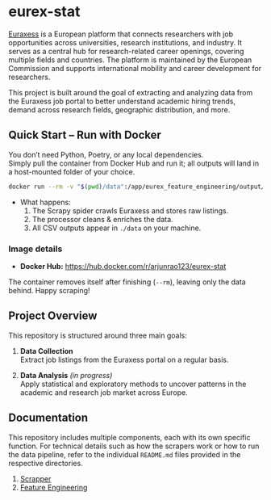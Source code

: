 # eurex-stat

[Euraxess](https://euraxess.ec.europa.eu/jobs/search) is a European platform that connects researchers with job opportunities across universities, research institutions, and industry. It serves as a central hub for research-related career openings, covering multiple fields and countries. The platform is maintained by the European Commission and supports international mobility and career development for researchers.

This project is built around the goal of extracting and analyzing data from the Euraxess job portal to better understand academic hiring trends, demand across research fields, geographic distribution, and more.

## Quick Start – Run with Docker

You don’t need Python, Poetry, or any local dependencies.  
Simply pull the container from Docker Hub and run it; all outputs will land in a host-mounted folder of your choice.

```bash
docker run --rm -v "$(pwd)/data":/app/eurex_feature_engineering/output/transformed arjunrao123/eurex-stat:latest
```

* What happens:  
  1. The Scrapy spider crawls Euraxess and stores raw listings.  
  2. The processor cleans & enriches the data.  
  3. All CSV outputs appear in `./data` on your machine.

### Image details

* **Docker Hub:** <https://hub.docker.com/r/arjunrao123/eurex-stat>

The container removes itself after finishing (`--rm`), leaving only the data behind. Happy scraping!

## Project Overview

This repository is structured around three main goals:

1. **Data Collection**  
   Extract job listings from the Euraxess portal on a regular basis.

2. **Data Analysis** *(in progress)*  
   Apply statistical and exploratory methods to uncover patterns in the academic and research job market across Europe.

## Documentation

This repository includes multiple components, each with its own specific function. For technical details such as how the scrapers work or how to run the data pipeline, refer to the individual `README.md` files provided in the respective directories.

1) [Scrapper](https://github.com/arjunprakash027/eurex-stat/blob/main/scrapper_and_processor/README.md)
2) [Feature Engineering](https://github.com/arjunprakash027/eurex-stat/blob/main/scrapper_and_processor/eurex_feature_engineering/README.md)
